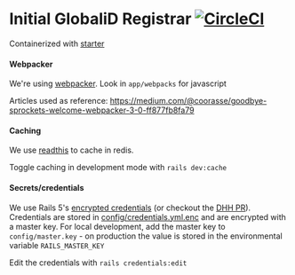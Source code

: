 # Initial GlobaliD Registrar [![CircleCI](https://circleci.com/gh/sethherr/registrar_rails/tree/master.svg?style=svg)](https://circleci.com/gh/sethherr/registrar_rails/tree/master)

Containerized with [starter](https://cloud66.com/starter)

#### Webpacker

We're using [webpacker](https://github.com/rails/webpacker). Look in `app/webpacks` for javascript

Articles used as reference: https://medium.com/@coorasse/goodbye-sprockets-welcome-webpacker-3-0-ff877fb8fa79

#### Caching

We use [readthis](https://github.com/sorentwo/readthis) to cache in redis.

Toggle caching in development mode with `rails dev:cache`

#### Secrets/credentials

We use Rails 5's [encrypted credentials](https://medium.com/cedarcode/rails-5-2-credentials-9b3324851336) (or checkout the [DHH PR](https://github.com/rails/rails/pull/30067)). Credentials are stored in [config/credentials.yml.enc](config/credentials.yml.enc) and are encrypted with a master key. For local development, add the master key to `config/master.key` - on production the value is stored in the environmental variable `RAILS_MASTER_KEY`

Edit the credentials with `rails credentials:edit`
